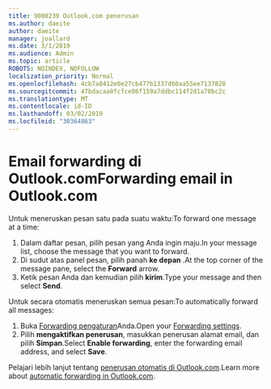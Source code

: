 ```yaml
---
title: 9000239 Outlook.com penerusan
ms.author: daeite
author: daeite
manager: joallard
ms.date: 3/1/2019
ms.audience: Admin
ms.topic: article
ROBOTS: NOINDEX, NOFOLLOW
localization_priority: Normal
ms.openlocfilehash: 4cb7a8412e0e27cb477b1337d60aa55ee7137828
ms.sourcegitcommit: 47bdacaa8fcfce06f159a7ddbc114f2d1a70bc2c
ms.translationtype: MT
ms.contentlocale: id-ID
ms.lasthandoff: 03/02/2019
ms.locfileid: "30364863"
---
```

# <a name="forwarding-email-in-outlookcom"></a><span data-ttu-id="c9c2a-102">Email forwarding di Outlook.com</span><span class="sxs-lookup"><span data-stu-id="c9c2a-102">Forwarding email in Outlook.com</span></span>

<span data-ttu-id="c9c2a-103">Untuk meneruskan pesan satu pada suatu waktu:</span><span class="sxs-lookup"><span data-stu-id="c9c2a-103">To forward one message at a time:</span></span>

1. <span data-ttu-id="c9c2a-104">Dalam daftar pesan, pilih pesan yang Anda ingin maju.</span><span class="sxs-lookup"><span data-stu-id="c9c2a-104">In your message list, choose the message that you want to forward.</span></span>
2. <span data-ttu-id="c9c2a-105">Di sudut atas panel pesan, pilih panah **ke depan** .</span><span class="sxs-lookup"><span data-stu-id="c9c2a-105">At the top corner of the message pane, select the **Forward** arrow.</span></span>
3. <span data-ttu-id="c9c2a-106">Ketik pesan Anda dan kemudian pilih **kirim**.</span><span class="sxs-lookup"><span data-stu-id="c9c2a-106">Type your message and then select **Send**.</span></span>

<span data-ttu-id="c9c2a-107">Untuk secara otomatis meneruskan semua pesan:</span><span class="sxs-lookup"><span data-stu-id="c9c2a-107">To automatically forward all messages:</span></span>

1. <span data-ttu-id="c9c2a-108">Buka [Forwarding pengaturan](https://outlook.live.com/mail/options/mail/forwarding/forwardingOption)Anda.</span><span class="sxs-lookup"><span data-stu-id="c9c2a-108">Open your [Forwarding settings](https://outlook.live.com/mail/options/mail/forwarding/forwardingOption).</span></span>
2. <span data-ttu-id="c9c2a-109">Pilih **mengaktifkan penerusan**, masukkan penerusan alamat email, dan pilih **Simpan**.</span><span class="sxs-lookup"><span data-stu-id="c9c2a-109">Select **Enable forwarding**, enter the forwarding email address, and select **Save**.</span></span>

<span data-ttu-id="c9c2a-110">Pelajari lebih lanjut tentang [penerusan otomatis di Outlook.com](https://support.office.com/article/6246987c-6c8f-4144-b255-14fc07007dad).</span><span class="sxs-lookup"><span data-stu-id="c9c2a-110">Learn more about [automatic forwarding in Outlook.com](https://support.office.com/article/6246987c-6c8f-4144-b255-14fc07007dad).</span></span>
